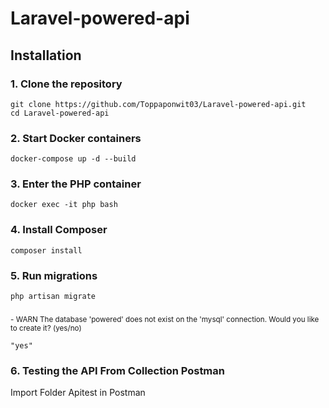 
# Laravel-powered-api

## Installation

### 1. Clone the repository
    git clone https://github.com/Toppaponwit03/Laravel-powered-api.git
    cd Laravel-powered-api
    

### 2. Start Docker containers
    docker-compose up -d --build
    
### 3. Enter the PHP container
    docker exec -it php bash

### 4. Install Composer
    composer install

### 5. Run migrations
    php artisan migrate 

###
   <small> - WARN The database 'powered' does not exist on the 'mysql' connection. Would you like to create it? (yes/no)</small>
    
    "yes"


### 6. Testing the API From Collection Postman

   <p>Import Folder Apitest in Postman</p> 

<!-- Click Download Raw file in Link Here 
[Download Powered Api.postman_collection.json](https://github.com/Toppaponwit03/Laravel-powered-api/blob/master/Powered%20Api.postman_collection.json) -->






